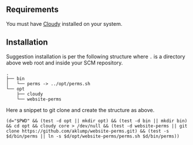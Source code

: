 ## Requirements

You must have [Cloudy](https://github.com/aklump/cloudy) installed on your system.

## Installation

Suggestion installation is per the following structure where `.` is a directory above web root and inside your SCM repository.

    .
    ├── bin
    │   └── perms -> ../opt/perms.sh
    └── opt
        ├── cloudy
        └── website-perms

Here a snippet to git clone and create the structure as above.
    
    (d="$PWD" && (test -d opt || mkdir opt) && (test -d bin || mkdir bin) && cd opt && cloudy core > /dev/null && (test -d website-perms || git clone https://github.com/aklump/website-perms.git) && (test -s $d/bin/perms || ln -s $d/opt/website-perms/perms.sh $d/bin/perms))
    
    
